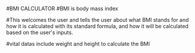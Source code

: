 #BMI CALCULATOR
#BMI is body mass index

#This welcomes the user and tells the user about what BMI stands for and how it is calculated with its standard formula, and how it will be calculated based on the user's inputs.

#vital datas include weight and height to calculate the BMI

